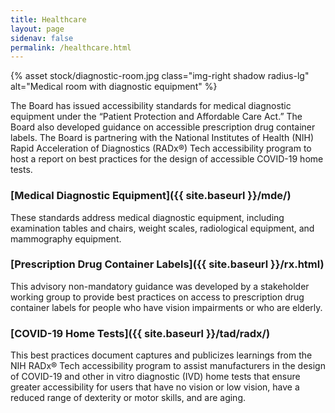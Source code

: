 ```yaml
---
title: Healthcare
layout: page
sidenav: false
permalink: /healthcare.html
---
```


{% asset stock/diagnostic-room.jpg class="img-right shadow radius-lg" alt="Medical room with diagnostic equipment" %}

The Board has issued accessibility standards for medical diagnostic equipment under the “Patient Protection and Affordable Care Act.” The Board also developed guidance on accessible prescription drug container labels. The Board is partnering with the National Institutes of Health (NIH) Rapid Acceleration of Diagnostics (RADx®) Tech accessibility program to host a report on best practices for the design of accessible COVID-19 home tests.

### [Medical Diagnostic Equipment]({{ site.baseurl }}/mde/)

These standards address medical diagnostic equipment, including examination tables and chairs, weight scales, radiological equipment, and mammography equipment.

### [Prescription Drug Container Labels]({{ site.baseurl }}/rx.html)

This advisory non-mandatory guidance was developed by a stakeholder working group to provide best practices on access to prescription drug container labels for people who have vision impairments or who are elderly.

### [COVID-19 Home Tests]({{ site.baseurl }}/tad/radx/)

This best practices document captures and publicizes learnings from the NIH RADx® Tech accessibility program to assist manufacturers in the design of COVID-19 and other in vitro diagnostic (IVD) home tests that ensure greater accessibility for users that have no vision or low vision, have a reduced range of dexterity or motor skills, and are aging.
